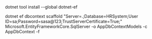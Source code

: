 dotnet tool install --global dotnet-ef

dotnet ef dbcontext scaffold "Server=.;Database=HRSystem;User ID=sa;Password=sasa@123;TrustServerCertificate=True;" Microsoft.EntityFrameworkCore.SqlServer -o AppDbContextModels -c AppDbContext -f